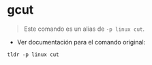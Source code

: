 # gcut

> Este comando es un alias de `-p linux cut`.

- Ver documentación para el comando original:

`tldr -p linux cut`
